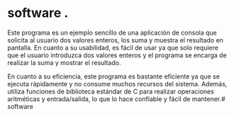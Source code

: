 # software .
Este programa es un ejemplo sencillo de una aplicación de consola que solicita al usuario dos valores enteros, 
los suma y muestra el resultado en pantalla. En cuanto a su usabilidad, es fácil de usar ya que solo requiere que el usuario introduzca dos valores enteros y
el programa se encarga de realizar la suma y mostrar el resultado.

En cuanto a su eficiencia, este programa es bastante eficiente ya que se ejecuta rápidamente y no consume muchos recursos del sistema. 
Además, utiliza funciones de biblioteca estándar de C para realizar operaciones aritméticas y entrada/salida, lo que lo hace confiable y fácil de mantener.# software
